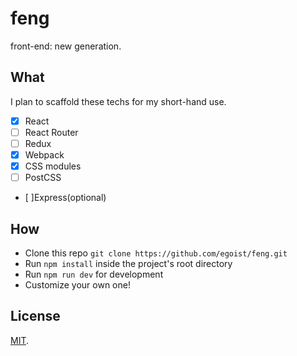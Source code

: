 # feng

front-end: new generation.

## What

I plan to scaffold these techs for my short-hand use.

- [x] React
- [ ] React Router
- [ ] Redux
- [x] Webpack
- [x] CSS modules
- [ ] PostCSS
- [ ]Express(optional)

## How

- Clone this repo `git clone https://github.com/egoist/feng.git`
- Run `npm install` inside the project's root directory
- Run `npm run dev` for development
- Customize your own one!

## License

[MIT](/LICENSE).
